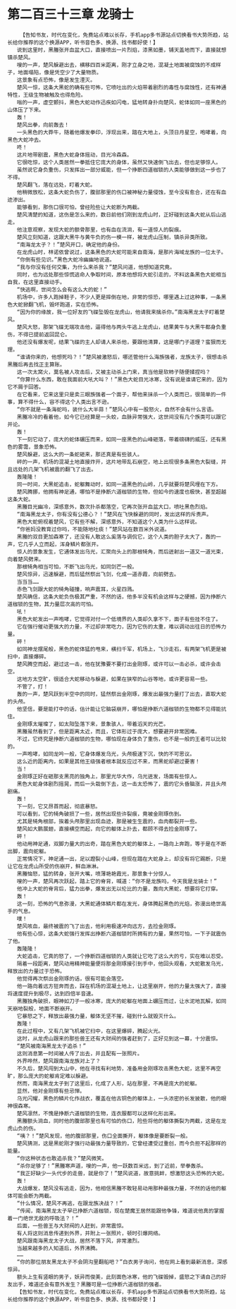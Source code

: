 # 第二百三十三章 龙骑士
        【告知书友，时代在变化，免费站点难以长存，手机app多书源站点切换看书大势所趋，站长给你推荐的这个换源APP，听书音色多、换源、找书都好使！】
       说到这里时，黑螣张开血盆大口，直接喷出一片烈焰，漆黑如墨，铺天盖地而下，直接就想镇杀楚风。
       嗖的一声，楚风躲避出去，横移四百米距离，刚才立身之地，混凝土地面被腐蚀的不成样子，地面塌陷，像是凭空少了大量物质。
       这景象有点恐怖，像是发生湮灭。
       楚风一惊，这条大黑蛇的确有些可怖，它喷吐出的火焰带着剧烈的毒性与腐蚀性，还有神通特性，王级生物被触及也得危险。
       嗡的一声，虚空颤抖，黑色大蛇动作迅疾如闪电，猛地转身扑向楚风，蛇体如同一座黑色的山体压了下来。
       轰！
       楚风出拳，向前轰去！
       一头黑色的大莽牛，随着他爆发拳印，浮现出来，踏在大地上，头顶日月星空，咆哮着，向黑色大蛇冲去。
       咚！
       这片地带剧震，黑色大蛇身体摇动，目光冷森森。
       它很吃惊，这个人类居然一拳抵住它庞大的身体，虽然又快速倒飞出去，但也足够惊人。
       虽然说它身负重伤，只发挥出一部分威能，但一个挣断四道枷锁的人类能够做到这一步也了不得。
       楚风翻飞，落在远处，盯着大蛇。
       他稍微放松，这条大蛇负伤了，腹部那里的伤口被神秘力量侵蚀，至今没有愈合，还在有血迹渗出。
       能够看到，那伤口很可怕，曾经险些让大蛇断为两截。
       楚风清楚的知道，这伤是怎么来的，数日前他们刚到龙虎山时，正好碰到这条大蛇从后山逃走。
       他注意观察，发现大蛇的额骨那里，也有血在流淌，有一道惊人的裂痕。
       楚风立刻知道，这跟大黑牛与黄牛负的伤一模一样，被龙虎山压制，镇杀异类所致。
       “南海龙太子？！”楚风开口，确定他的身份。
       在龙虎山时，林诺依曾说过，这条黑色的大蛇可能来自南海，是那片海域龙族的一位太子。
       “你倒有些见识。”黑色大蛇冷幽幽地说道。
       “我与你没有任何交集，为什么来杀我？”楚风问道，他想知道究竟。
       同时，也为远处那些惊慌逃命人争取时间，原本他想将大蛇引走的，不料这条黑色大蛇相当自我，在这里直接动手。
       “快逃啊，世间怎么会有这么大的蛇！”
       机场中，许多人跑掉鞋子，不少人更是摔倒在地，非常的惊恐，哪里遇上过这种事，一条黑色大蛇掀翻飞机，毁坏跑道，实在恐怖。
       “因为你的缘故，我一位好友的飞碟坠毁在龙虎山，他请我来擒杀你。”南海黑龙太子盯着楚风。
       楚风大怒，那架飞碟无端攻击他，逼得他与两头牛逃上龙虎山，结果黄牛与大黑牛都身负重伤，不得已提前返回昆仑。
       他还没有爆发呢，结果飞碟的主人却请人来杀他，要跟他清算，这是哪门子道理？蛮狠而无理。
       “谁请你来的，他想死吗？！”楚风被激怒后，哪还管他什么海族强者，龙族太子，很想击杀黑螣后再去找正主算账。
       这一次太窝火，莫名被人攻击后，又被主动杀上门来，真当他是软柿子随便揉捏吗？
       “你算什么东西，敢在我面前大吼大叫？！”黑色大蛇目光冰寒，没有说是谁请它来的，因为它不屑于回答。
       在它看来，它来这里只是卖三眼族强者一个面子，帮他来抹杀一个人类而已，很简单的一件事，算不得什么，容不得这个人类出言不逊。
       “你不就是一条海蛇吗，装什么大半蒜！”楚风心中有一股怒火，自然不会有什么言语。
       黑螣冷冷的看着他，如今它已经算是一头蛟，血脉异常强大，这世间没有几个族类可以跟它并论。
       轰！
       下一刻它动了，庞大的蛇体碾压而来，如同一座黑色的山峰砸落，带着磅礴的威压，还有黑色的雾霭，景象恐怖。
       楚风躲避，这么大的一条蛇砸来，那还真是有些骇人。
       砰的一声，机场的混凝土地直接炸开，这片地带乱石崩空，地上出现很多条黑色大裂缝，并且远处的几架飞机被震的翻飞了出去。
       轰隆隆！
       同一时间，大黑蛇追击，蛇躯舞动时，如同一道黑色的山岭，几乎就要将楚风埋在下方。
       楚风腾挪，他拥有神足通，哪怕不是挣断六道枷锁的生物，但如今的速度也极快，甚至超越这条大蛇。
       黑螣目光幽冷，深感意外，数次扑杀都落空，它再次张开血盆大口，喷吐黑色烈焰。
       “南海黑龙太子，你有没有公德心？！”楚风在飞快躲避的同时，发出这样的斥责声。
       黑色大蛇俯视着楚风，它有些不解，深感意外，不知道这个人类为什么这样说。
       “你爸妈没教育过你吗，不能随地吐痰！”楚风站在数百米外说道。
       黑螣的双目更加森寒了，还没有人敢这么奚落与调侃它，这个人类的胆子太大了，轰的一声，它几乎人立而起，浑身鳞片都张开。
       惊人的景象发生，它通体发出乌光，汇聚向头上的那根犄角，而后迸射出一道又一道光束，向着楚风劈来。
       那根犄角相当可怕，不断飞出乌光，如同剑芒一般。
       楚风惊异，迅速躲避，而后猛然祭出飞剑，化成一道赤霞，向前劈去。
       当当当……
       赤色飞剑跟大蛇的犄角碰撞，响声震耳，火星四溅。
       楚风确信，这条大蛇负伤极其严重，不然的话，他多半没有机会这样与之硬撼，因为挣断六道枷锁的生物，其力量层次高的可怕。
       吼！
       黑色大蛇发出一声咆哮，它觉得对付一个低境界的人类却久拿不下，面子有些挂不住了。
       它在强行催动更强大的力量，不过却非常吃力，因为它伤的太重，难以调动出往日的恐怖力量。
       砰！
       如同神龙摆尾般，黑色的蛇体猛的甩来，横扫千军，机场上，飞沙走石，有两架飞机更是被扫中，直接爆碎。
       楚风腾空而起，避过这一击，他在犹豫要不要打出金刚琢，或许可以一击必杀，或许会击空。
       这地方太空旷，很适合大蛇移动与躲避，如果在狭窄的山谷等地，或许更容易一些。
       不管了，打！
       轰的一声，楚风跃到半空中的同时，猛然祭出金刚琢，爆发出最强力量打了出去，直取大蛇的头颅。
       他坚信，要是能打中的话，估计能让它脑袋崩开，哪怕是挣断六道枷锁的生物都不见得能抗住。
       金刚琢太璀璨了，如太阳坠落下来，景象骇人，带着滔天的光芒。
       黑螣虽然看到了，但是距离太近，而且，它体形过于庞大，想要避开非常困难。
       不过，它终究是挣断六道枷锁的生物，哪怕现在身体负了重伤，也不是一般的王者可以比较的。
       一声咆哮，如同龙吟一般，它身体爆发乌光，头颅极速下沉，快的不可思议。
       这么近的距离内，如果是其他王级强者根本就反应过不来，而黑蛇却避过要害！
       当！
       金刚琢正好在砸那支黑亮的独角上，那里光华大作，乌光迸发，场面有些惊人。
       黑色大蛇身体剧烈摇晃，而后一头栽倒下去，这一击太恐怖了，震的它头昏脑涨，并且头颅剧痛。
       轰！
       下一刻，它又昂首而起，彻底暴怒。
       可以看到，它的犄角破损了一些，居然出现些许裂痕，竟被金刚琢伤到。
       尤其是犄角根部，挨着头颅那里出现血迹，那是被生生震的，血肉都裂开一些。
       楚风如大鹏展翅，直接横空而起，向它的躯体上扑去，都顾不得去捡金刚琢了。
       砰！
       他动用神足通，双脚力量大的出奇，踏在黑色大蛇的躯体上，一路向上奔跑，等于是在不断出脚，震向蛇躯。
       正常情况下，神足通一出，足以蹬裂小山峰，但现在踏在大蛇身上，却没有将它踢断，只是让它在龙虎山所受的伤崩开，鲜血淋淋。
       黑螣恼怒，猛的转身，张开大嘴，喷薄艳艳霞光，那景象十分惊人。
       嗖的一声，楚风再次跃起，踏上它的脊背，喊道：“你不是龙族吗，今天我是龙骑士！”
       他冲上大蛇的脊背后，猛力出拳，爆发出无以伦比的力量，轰向大黑蛇，想要将它打穿。
       轰！
       这一刻，恐怖的气息弥漫，大黑蛇通体鳞片都在发光，身体腾起黑色的光焰，弥漫出绝世高手的气息。
       噗！
       楚风咳血，最终被震的飞了出去，他利用极速冲向远方，去捡金刚琢。
       他有些心惊，这条大蛇强行发挥出挣断六道枷锁时所拥有的力量，果然可怕，一下子就震伤了他。
       轰隆隆！
       大蛇追击，它真的怒了，一个挣断四道枷锁的人类就让它吃了这么大的亏，实在难以忍受。
       隔着一段距离，楚风动用精神能量便将那金刚琢接引到手中，他回头观看，大蛇散发乌光，释放出的力量过于恐怖。
       他觉得再次祭出金刚琢的话，很有可能会落空。
       他一路向着远方狂奔而去，踩在机场的混凝土地上，让这里崩开，他的力量太强大了，直接将速度提升到极尽，达到四倍半音速。
       黑螣独角破损，眼神如刀子一般冰寒，庞大的蛇躯在地面上碾压而过，让水泥地瓦解，如同天崩地裂般，地面不断崩开。
       它暴怒之下，释放出最强力量，躯体无坚不摧，碰到什么就毁灭什么。
       轰隆！
       在此过程中，又有几架飞机被它扫中，在这里爆碎，腾起火光。
       这时，从龙虎山跟来的那些兽王还有大财阀的强者赶到了，正好见到这一幕，十分震惊。
       “楚风被南海黑龙太子追杀！”
       这则消息第一时间被人传了出去，并且配有一张照片。
       外界哗然，楚风跟南海龙族对上了？
       不久后，楚风闯到大山中，他在寻找有利地势，准备用金刚琢攻击黑色大蛇，这里不再空旷，那么庞大的蛇躯肯定难以躲避。
       然而，南海黑龙太子到了这里后，化成了人形，站在那里，不再是庞大的蛇躯。
       显然，他对金刚琢有些忌惮。
       乌光闪耀，黑色的鳞片化作战衣，覆盖在他古铜色的躯体上，一头浓密的长发披散，他的眼神很森寒。
       楚风凛然，不愧是挣断六道枷锁的生物，连衣服都可以这样化形出来。
       黑螣额头淌血，同时他的腹部那里也有可怕的伤口，险些将他的躯体撕裂为两截，这是在龙虎山负的伤。
       “咦？！”楚风发现，他的腹部那里，伤口全面撕开，躯体像是要断裂一般。
       楚风猜测，这是黑蛇刚才强行动最强力量导致的，它曾经遭受过重创，而今负担不起那样的能量。
       “你这种状态也敢追杀我？”楚风微笑。
       “杀你足够了！”黑螣寒声道，嗖的一声，他一跃数百米远，到了近前，举拳轰杀。
       “我正好缺少一头代步的走兽，就是你了！”楚风说道，故意挑衅，想激怒这头恐怖的大蛇。
       轰！
       大战爆发，楚风没有逃走，因为，他相信黑螣不敢轻易动用那种最强力量，不然的话他的躯体可能会断为两截。
       “什么情况，楚风不再逃，在跟龙族决战？！”
       “传闻，南海黑龙太子早已挣断六道枷锁，现在楚魔王居然能跟他争锋，难道说他真的掌握着一门绝世无敌的呼吸法？！”
       后面，一些兽王与大财阀的人赶到，非常震惊。
       有人将这则消息传递到外界，并附上一张照片，顿时引爆网络。
       楚风跟南海黑龙太子大战，居然不落下风，非常激烈。
       当越来越多的人知道后，外界沸腾。
       ……
       “你的那位朋友黑龙太子不会阴沟里翻船吧？”白衣男子询问，他在网上看到最新消息，深感惊异。
       额头上生有竖眼的男子，妖异而俊美，此刻面色冰寒，他的飞碟毁掉，盛怒之下请自己的好友出手，难道还会有意外发生？黑螣可是一位挣断六道枷锁的强者。
       【告知书友，时代在变化，免费站点难以长存，手机app多书源站点切换看书大势所趋，站长给你推荐的这个换源APP，听书音色多、换源、找书都好使！】